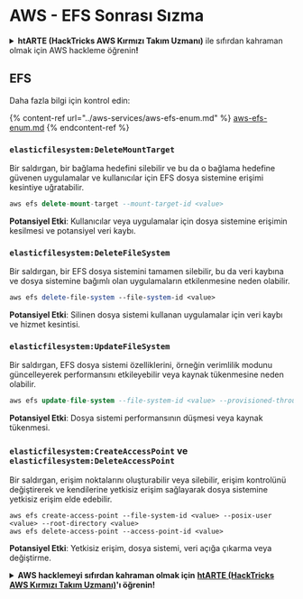 # AWS - EFS Sonrası Sızma

<details>

<summary><strong>htARTE (HackTricks AWS Kırmızı Takım Uzmanı)</strong> ile sıfırdan kahraman olmak için AWS hackleme öğrenin<strong>!</strong></summary>

HackTricks'i desteklemenin diğer yolları:

* Şirketinizi HackTricks'te **reklamınızı görmek** veya **HackTricks'i PDF olarak indirmek** için [**ABONELİK PLANLARI**](https://github.com/sponsors/carlospolop)'na göz atın!
* [**Resmi PEASS & HackTricks ürünlerini**](https://peass.creator-spring.com) edinin
* Özel [**NFT'lerden**](https://opensea.io/collection/the-peass-family) oluşan koleksiyonumuz [**The PEASS Family**](https://opensea.io/collection/the-peass-family)'i keşfedin
* 💬 [**Discord grubuna**](https://discord.gg/hRep4RUj7f) veya [**telegram grubuna**](https://t.me/peass) **katılın** veya **Twitter** 🐦 [**@hacktricks_live**](https://twitter.com/hacktricks_live)'ı **takip edin**.
* Hacking hilelerinizi [**HackTricks**](https://github.com/carlospolop/hacktricks) ve [**HackTricks Cloud**](https://github.com/carlospolop/hacktricks-cloud) github reposuna PR göndererek paylaşın.

</details>

## EFS

Daha fazla bilgi için kontrol edin:

{% content-ref url="../aws-services/aws-efs-enum.md" %}
[aws-efs-enum.md](../aws-services/aws-efs-enum.md)
{% endcontent-ref %}

### `elasticfilesystem:DeleteMountTarget`

Bir saldırgan, bir bağlama hedefini silebilir ve bu da o bağlama hedefine güvenen uygulamalar ve kullanıcılar için EFS dosya sistemine erişimi kesintiye uğratabilir.
```sql
aws efs delete-mount-target --mount-target-id <value>
```
**Potansiyel Etki**: Kullanıcılar veya uygulamalar için dosya sistemine erişimin kesilmesi ve potansiyel veri kaybı.

### `elasticfilesystem:DeleteFileSystem`

Bir saldırgan, bir EFS dosya sistemini tamamen silebilir, bu da veri kaybına ve dosya sistemine bağımlı olan uygulamaların etkilenmesine neden olabilir.
```perl
aws efs delete-file-system --file-system-id <value>
```
**Potansiyel Etki**: Silinen dosya sistemi kullanan uygulamalar için veri kaybı ve hizmet kesintisi.

### `elasticfilesystem:UpdateFileSystem`

Bir saldırgan, EFS dosya sistemi özelliklerini, örneğin verimlilik modunu güncelleyerek performansını etkileyebilir veya kaynak tükenmesine neden olabilir.
```sql
aws efs update-file-system --file-system-id <value> --provisioned-throughput-in-mibps <value>
```
**Potansiyel Etki**: Dosya sistemi performansının düşmesi veya kaynak tükenmesi.

### `elasticfilesystem:CreateAccessPoint` ve `elasticfilesystem:DeleteAccessPoint`

Bir saldırgan, erişim noktalarını oluşturabilir veya silebilir, erişim kontrolünü değiştirerek ve kendilerine yetkisiz erişim sağlayarak dosya sistemine yetkisiz erişim elde edebilir.
```arduino
aws efs create-access-point --file-system-id <value> --posix-user <value> --root-directory <value>
aws efs delete-access-point --access-point-id <value>
```
**Potansiyel Etki**: Yetkisiz erişim, dosya sistemi, veri açığa çıkarma veya değiştirme.

<details>

<summary><strong>AWS hacklemeyi sıfırdan kahraman olmak için</strong> <a href="https://training.hacktricks.xyz/courses/arte"><strong>htARTE (HackTricks AWS Kırmızı Takım Uzmanı)</strong></a><strong>'ı öğrenin!</strong></summary>

HackTricks'i desteklemenin diğer yolları:

* **Şirketinizi HackTricks'te reklamını görmek isterseniz** veya **HackTricks'i PDF olarak indirmek isterseniz** [**ABONELİK PLANLARINA**](https://github.com/sponsors/carlospolop) göz atın!
* [**Resmi PEASS & HackTricks ürünlerini**](https://peass.creator-spring.com) edinin
* [**The PEASS Ailesi'ni**](https://opensea.io/collection/the-peass-family) keşfedin, özel [**NFT'lerimiz**](https://opensea.io/collection/the-peass-family) koleksiyonumuz
* 💬 [**Discord grubuna**](https://discord.gg/hRep4RUj7f) veya [**telegram grubuna**](https://t.me/peass) **katılın** veya **Twitter** 🐦 [**@hacktricks_live**](https://twitter.com/hacktricks_live)**'ı takip edin.**
* **Hacking hilelerinizi HackTricks** ve [**HackTricks Cloud**](https://github.com/carlospolop/hacktricks-cloud) **github depolarına PR göndererek paylaşın.**

</details>
